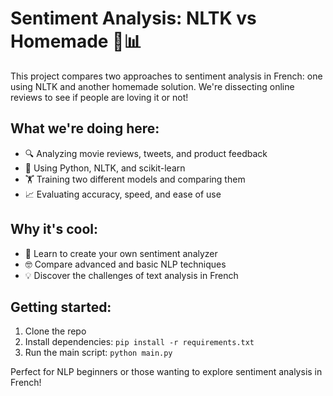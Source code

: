 # Sentiment Analysis: NLTK vs Homemade 🤖📊

This project compares two approaches to sentiment analysis in French: one using NLTK and another homemade solution. We're dissecting online reviews to see if people are loving it or not!

## What we're doing here:

- 🔍 Analyzing movie reviews, tweets, and product feedback
- 🧰 Using Python, NLTK, and scikit-learn
- 🏋️ Training two different models and comparing them
- 📈 Evaluating accuracy, speed, and ease of use

## Why it's cool:

- 🚀 Learn to create your own sentiment analyzer
- 🤓 Compare advanced and basic NLP techniques
- 💡 Discover the challenges of text analysis in French

## Getting started:

1. Clone the repo
2. Install dependencies: `pip install -r requirements.txt`
3. Run the main script: `python main.py`

Perfect for NLP beginners or those wanting to explore sentiment analysis in French!
